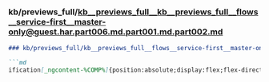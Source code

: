 ### kb/previews_full/kb__previews_full__kb__previews_full__flows__service-first__master-only@guest.har.part006.md.part001.md.part002.md

```md
### kb/previews_full/kb__previews_full__flows__service-first__master-only@guest.har.part006.md.part001.md (part 002)

```md
ification[_ngcontent-%COMP%]{position:absolute;display:flex;flex-direction:row;gap:12px;justif
```

```

```
